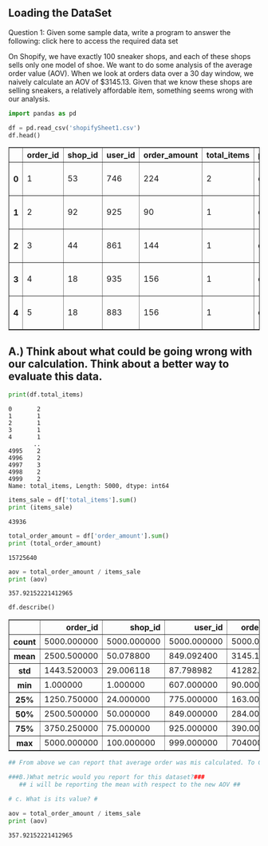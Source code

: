 ## Loading the DataSet ##

Question 1: Given some sample data, write a program to answer the following: click here to access the required data set

On Shopify, we have exactly 100 sneaker shops, and each of these shops sells only one model of shoe. We want to do some analysis of the average order value (AOV). When we look at orders data over a 30 day window, we naively calculate an AOV of $3145.13. Given that we know these shops are selling sneakers, a relatively affordable item, something seems wrong with our analysis. 



```python
import pandas as pd 

```


```python
df = pd.read_csv('shopifySheet1.csv')
df.head()
```




<div>
<style scoped>
    .dataframe tbody tr th:only-of-type {
        vertical-align: middle;
    }

    .dataframe tbody tr th {
        vertical-align: top;
    }

    .dataframe thead th {
        text-align: right;
    }
</style>
<table border="1" class="dataframe">
  <thead>
    <tr style="text-align: right;">
      <th></th>
      <th>order_id</th>
      <th>shop_id</th>
      <th>user_id</th>
      <th>order_amount</th>
      <th>total_items</th>
      <th>payment_method</th>
      <th>created_at</th>
    </tr>
  </thead>
  <tbody>
    <tr>
      <th>0</th>
      <td>1</td>
      <td>53</td>
      <td>746</td>
      <td>224</td>
      <td>2</td>
      <td>cash</td>
      <td>2017-03-13 12:36:56</td>
    </tr>
    <tr>
      <th>1</th>
      <td>2</td>
      <td>92</td>
      <td>925</td>
      <td>90</td>
      <td>1</td>
      <td>cash</td>
      <td>2017-03-03 17:38:52</td>
    </tr>
    <tr>
      <th>2</th>
      <td>3</td>
      <td>44</td>
      <td>861</td>
      <td>144</td>
      <td>1</td>
      <td>cash</td>
      <td>2017-03-14 4:23:56</td>
    </tr>
    <tr>
      <th>3</th>
      <td>4</td>
      <td>18</td>
      <td>935</td>
      <td>156</td>
      <td>1</td>
      <td>credit_card</td>
      <td>2017-03-26 12:43:37</td>
    </tr>
    <tr>
      <th>4</th>
      <td>5</td>
      <td>18</td>
      <td>883</td>
      <td>156</td>
      <td>1</td>
      <td>credit_card</td>
      <td>2017-03-01 4:35:11</td>
    </tr>
  </tbody>
</table>
</div>




 ## A.) Think about what could be going wrong with our calculation. Think about a better way to evaluate this data. 



```python
print(df.total_items)
```

    0       2
    1       1
    2       1
    3       1
    4       1
           ..
    4995    2
    4996    2
    4997    3
    4998    2
    4999    2
    Name: total_items, Length: 5000, dtype: int64



```python
items_sale = df['total_items'].sum()
print (items_sale)
```

    43936



```python
total_order_amount = df['order_amount'].sum()
print (total_order_amount)
```

    15725640



```python
aov = total_order_amount / items_sale
print (aov)
```

    357.92152221412965



```python
df.describe()
```




<div>
<style scoped>
    .dataframe tbody tr th:only-of-type {
        vertical-align: middle;
    }

    .dataframe tbody tr th {
        vertical-align: top;
    }

    .dataframe thead th {
        text-align: right;
    }
</style>
<table border="1" class="dataframe">
  <thead>
    <tr style="text-align: right;">
      <th></th>
      <th>order_id</th>
      <th>shop_id</th>
      <th>user_id</th>
      <th>order_amount</th>
      <th>total_items</th>
    </tr>
  </thead>
  <tbody>
    <tr>
      <th>count</th>
      <td>5000.000000</td>
      <td>5000.000000</td>
      <td>5000.000000</td>
      <td>5000.000000</td>
      <td>5000.00000</td>
    </tr>
    <tr>
      <th>mean</th>
      <td>2500.500000</td>
      <td>50.078800</td>
      <td>849.092400</td>
      <td>3145.128000</td>
      <td>8.78720</td>
    </tr>
    <tr>
      <th>std</th>
      <td>1443.520003</td>
      <td>29.006118</td>
      <td>87.798982</td>
      <td>41282.539349</td>
      <td>116.32032</td>
    </tr>
    <tr>
      <th>min</th>
      <td>1.000000</td>
      <td>1.000000</td>
      <td>607.000000</td>
      <td>90.000000</td>
      <td>1.00000</td>
    </tr>
    <tr>
      <th>25%</th>
      <td>1250.750000</td>
      <td>24.000000</td>
      <td>775.000000</td>
      <td>163.000000</td>
      <td>1.00000</td>
    </tr>
    <tr>
      <th>50%</th>
      <td>2500.500000</td>
      <td>50.000000</td>
      <td>849.000000</td>
      <td>284.000000</td>
      <td>2.00000</td>
    </tr>
    <tr>
      <th>75%</th>
      <td>3750.250000</td>
      <td>75.000000</td>
      <td>925.000000</td>
      <td>390.000000</td>
      <td>3.00000</td>
    </tr>
    <tr>
      <th>max</th>
      <td>5000.000000</td>
      <td>100.000000</td>
      <td>999.000000</td>
      <td>704000.000000</td>
      <td>2000.00000</td>
    </tr>
  </tbody>
</table>
</div>




```python
## From above we can report that average order was mis calculated. To Calculate the AOV we calculate total value of items sold divide by total items bought. ##
```


```python
###B.)What metric would you report for this dataset?###
   ## i will be reporting the mean with respect to the new AOV ##
```


```python
# c. What is its value? #

```


```python
aov = total_order_amount / items_sale
print (aov)
```

    357.92152221412965



```python

```


```python

```
